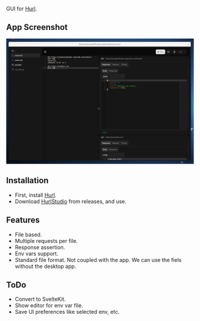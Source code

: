 GUI for [Hurl](https://hurl.dev/).
## App Screenshot

![App Screenshot](appscreenshot.png)

## Installation

- First, install [Hurl](https://hurl.dev/docs/installation.html).
- Download [HurlStudio](https://github.com/the-sumeet/hurlstudio/releases) from releases, and use.

## Features

- File based.
- Multiple requests per file.
- Response assertion.
- Env vars support.
- Standard file format. Not coupled with the app. We can use the fiels without the desktop app.

## ToDo

- Convert to SvelteKit.
- Show editor for env var file.
- Save UI preferences like selected env, etc.
